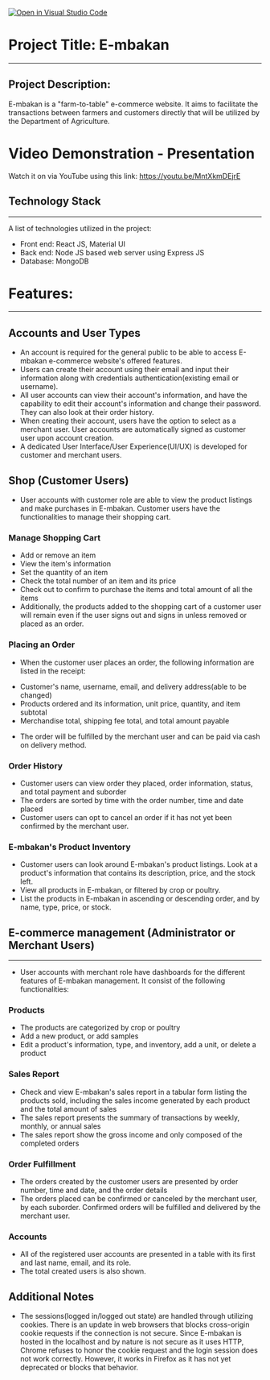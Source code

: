 [![Open in Visual Studio Code](https://classroom.github.com/assets/open-in-vscode-718a45dd9cf7e7f842a935f5ebbe5719a5e09af4491e668f4dbf3b35d5cca122.svg)](https://classroom.github.com/online_ide?assignment_repo_id=12963038&assignment_repo_type=AssignmentRepo)

# Project Title: E-mbakan
***
## Project Description:
E-mbakan is a "farm-to-table" e-commerce website. It aims to facilitate the transactions between farmers and customers directly that will be utilized by the Department of Agriculture.

# Video Demonstration - Presentation
Watch it on via YouTube using this link: https://youtu.be/MntXkmDEjrE
## Technology Stack
***
A list of technologies utilized in the project:
* Front end: React JS, Material UI
* Back end: Node JS based web server using Express JS
* Database: MongoDB

# Features:
***
## Accounts and User Types 
* An account is required for the general public to be able to access E-mbakan e-commerce website's offered features.
* Users can create their account using their email and input their information along with credentials authentication(existing email or username).
* All user accounts can view their account's information, and have the capability to edit their account's information and change their password. They can also look at their order history. 
* When creating their account, users have the option to select as a merchant user. User accounts are automatically signed as customer user upon account creation.
* A dedicated User Interface/User Experience(UI/UX) is developed for customer and merchant users.

## Shop (Customer Users)
* User accounts with customer role are able to view the product listings and make purchases in E-mbakan. Customer users have the functionalities to manage their shopping cart.
### Manage Shopping Cart
- Add or remove an item
- View the item's information
- Set the quantity of an item
- Check the total number of an item and its price
- Check out to confirm to purchase the items and total amount of all the items
- Additionally, the products added to the shopping cart of a customer user will remain even if the user signs out and signs in unless removed or placed as an order.
### Placing an Order
* When the customer user places an order, the following information are listed in the receipt:
- Customer's name, username, email, and delivery address(able to be changed)
- Products ordered and its information, unit price, quantity, and item subtotal
- Merchandise total, shipping fee total, and total amount payable
* The order will be fulfilled by the merchant user and can be paid via cash on delivery method.
### Order History
- Customer users can view order they placed, order information, status, and total payment and suborder
- The orders are sorted by time with the order number, time and date placed
- Customer users can opt to cancel an order if it has not yet been confirmed by the merchant user.
### E-mbakan's Product Inventory
- Customer users can look around E-mbakan's product listings. Look at a product's information that contains its description, price, and the stock left.
- View all products in E-mbakan, or filtered by crop or poultry.
- List the products in E-mbakan in ascending or descending order, and by name, type, price, or stock.

## E-commerce management (Administrator or Merchant Users)
***
* User accounts with merchant role have dashboards for the different features of E-mbakan management. It consist of the following functionalities:
### Products
- The products are categorized by crop or poultry
- Add a new product, or add samples
- Edit a product's information, type, and inventory, add a unit, or delete a product
### Sales Report
- Check and view E-mbakan's sales report in a tabular form listing the products sold, including the sales income generated by each product and the total amount of sales
- The sales report presents the summary of transactions by weekly, monthly, or annual sales
- The sales report show the gross income and only composed of the completed orders
### Order Fulfillment
- The orders created by the customer users are presented by order number, time and date, and the order details
- The orders placed can be confirmed or canceled by the merchant user, by each suborder. Confirmed orders will be fulfilled and delivered by the merchant user.
### Accounts
- All of the registered user accounts are presented in a table with its first and last name, email, and its role.
- The total created users is also shown.

## Additional Notes
* The sessions(logged in/logged out state) are handled through utilizing cookies. There is an update in web browsers that blocks cross-origin cookie requests if the connection is not secure. Since E-mbakan is hosted in the localhost and by nature is not secure as it uses HTTP, Chrome refuses to honor the cookie request and the login session does not work correctly. However, it works in Firefox as it has not yet deprecated or blocks that behavior.

